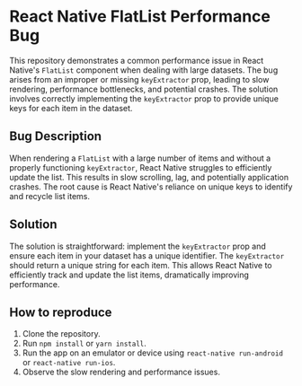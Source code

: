 # React Native FlatList Performance Bug

This repository demonstrates a common performance issue in React Native's `FlatList` component when dealing with large datasets.  The bug arises from an improper or missing `keyExtractor` prop, leading to slow rendering, performance bottlenecks, and potential crashes.  The solution involves correctly implementing the `keyExtractor` prop to provide unique keys for each item in the dataset.

## Bug Description

When rendering a `FlatList` with a large number of items and without a properly functioning `keyExtractor`, React Native struggles to efficiently update the list. This results in slow scrolling, lag, and potentially application crashes. The root cause is React Native's reliance on unique keys to identify and recycle list items.

## Solution

The solution is straightforward: implement the `keyExtractor` prop and ensure each item in your dataset has a unique identifier. The `keyExtractor` should return a unique string for each item. This allows React Native to efficiently track and update the list items, dramatically improving performance.

## How to reproduce

1. Clone the repository.
2. Run `npm install` or `yarn install`.
3. Run the app on an emulator or device using `react-native run-android` or `react-native run-ios`.
4. Observe the slow rendering and performance issues.